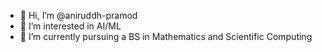 - 👋 Hi, I’m @aniruddh-pramod
- 👀 I’m interested in AI/ML
- 🌱 I’m currently pursuing a BS in Mathematics and Scientific Computing 

<!---
aniruddh-pramod/aniruddh-pramod is a ✨ special ✨ repository because its `README.md` (this file) appears on your GitHub profile.
You can click the Preview link to take a look at your changes.
--->
